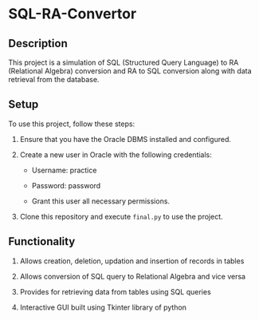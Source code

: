 # SQL-RA-Convertor

## Description

This project is a simulation of SQL (Structured Query Language) to RA (Relational Algebra) conversion and RA to SQL conversion along with data retrieval from the database.

## Setup

To use this project, follow these steps:

1. Ensure that you have the Oracle DBMS installed and configured.

2. Create a new user in Oracle with the following credentials:

    - Username: practice

    - Password: password

    - Grant this user all necessary permissions.

3. Clone this repository and execute `final.py` to use the project.

## Functionality

1. Allows creation, deletion, updation and insertion of records in tables

2. Allows conversion of SQL query to Relational Algebra and vice versa

3. Provides for retrieving data from tables using SQL queries

4. Interactive GUI built using Tkinter library of python
